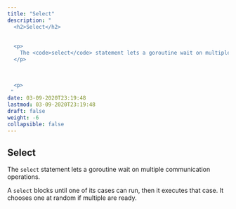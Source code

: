 ```yaml
---
title: "Select"
description: "
  <h2>Select</h2>
  
  
  <p>
    The <code>select</code> statement lets a goroutine wait on multiple communication operations.
  </p>
  

  
  <p>
 "
date: 03-09-2020T23:19:48
lastmod: 03-09-2020T23:19:48
draft: false
weight: -6
collapsible: false
---
```


  <h2>Select</h2>
  
  
  <p>
    The <code>select</code> statement lets a goroutine wait on multiple communication operations.
  </p>
  

  
  <p>
    A <code>select</code> blocks until one of its cases can run, then it executes that case.  It chooses one at random if multiple are ready.
  </p>
  

	
		
	


                                                